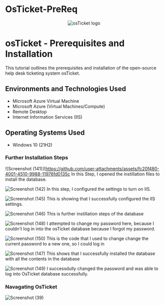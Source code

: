 # OsTicket-PreReq
<p align="center">
<img src="https://i.imgur.com/Clzj7Xs.png" alt="osTicket logo"/>
</p>
<h1>osTicket - Prerequisites and Installation</h1>
This tutorial outlines the prerequisites and installation of the open-source help desk ticketing system osTicket.<br />

## Environments and Technologies Used

- Microsoft Azure Virtual Machine
- Microsoft Azure (Virtual Machines/Compute)
- Remote Desktop
- Internet Information Services (IIS)

## Operating Systems Used

- Windows 10 (21H2)

### Further Installation Steps

![Screenshot (141)](https://github.com/user-attachments/assets/fc20f480-4001-4510-9988-11976fd0135c
In this Step, I opened the instillation files to install the database.

![Screenshot (142)](https://github.com/user-attachments/assets/a12b1efb-61d6-4de8-b6d8-86b9bfb98ce4)
In this step, I configured the settings to turn on IIS.

![Screenshot (145)](https://github.com/user-attachments/assets/e078a137-5b46-482b-b3ff-6d9d1656a8f2)
This is showing that I successfully configured the IIS settings.

![Screenshot (146)](https://github.com/user-attachments/assets/ad9a961e-023f-40de-b45c-a143426c8e1b)
This is further instillation steps of the database

![Screenshot (148)](https://github.com/user-attachments/assets/f4604574-921b-4fd3-bb6a-4402cb7c9bb1)
I attempted to change my password here, because I couldn't log in into the osTicket database because I forgot
my password.

![Screenshot (150)](https://github.com/user-attachments/assets/0bf1a09c-4e54-487b-84b4-354c3c1cdff6)
This is the code that I used to change change the current password to a new one, so I could log in

![Screenshot (147)](https://github.com/user-attachments/assets/4dd38bf0-1cbb-408d-8fac-a262e31bbad7)
This shows that I successfully installed the database with all the contents in the database

![Screenshot (149)](https://github.com/user-attachments/assets/80685135-3361-42a1-aca2-75dfe9a9a684)
I successdully changed the password and was able to log into OsTicket database successfully.

### Navagating OsTicket
![Screenshot (39)](https://github.com/user-attachments/assets/5decfd35-d00a-4db4-bd12-e2160457429a)


